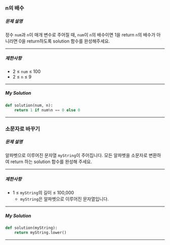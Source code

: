 ### n의 배수

##### 문제 설명

정수 `num`과 `n`이 매개 변수로 주어질 때, `num`이 `n`의 배수이면 1을 return `n`의 배수가 아니라면 0을 return하도록 solution 함수를 완성해주세요.

------

##### 제한사항

- 2 ≤ `num` ≤ 100
- 2 ≤ `n` ≤ 9

------

##### My Solution

```python
def solution(num, n):
    return 1 if num%n == 0 else 0
```

------



### 소문자로 바꾸기

##### 문제 설명

알파벳으로 이루어진 문자열 `myString`이 주어집니다. 모든 알파벳을 소문자로 변환하여 return 하는 solution 함수를 완성해 주세요.

------

##### 제한사항

- 1 ≤ `myString`의 길이 ≤ 100,000
  - `myString`은 알파벳으로 이루어진 문자열입니다.

------

##### My Solution

```python
def solution(myString):
    return myString.lower()
```

------



